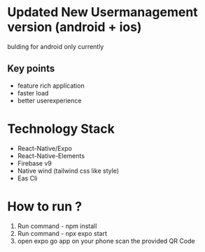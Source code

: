 # Updated New Usermanagement version (android + ios)

bulding for android only currently

## Key points

- feature rich application
- faster load
- better userexperience

# Technology Stack

- React-Native/Expo
- React-Native-Elements
- Firebase v9
- Native wind (tailwind css like style)
- Eas Cli

# How to run ?

1. Run command - npm install
2. Run command - npx expo start
3. open expo go app on your phone scan the provided QR Code
